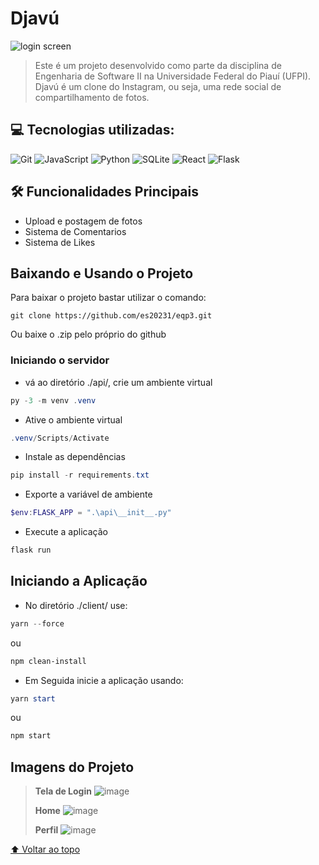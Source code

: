 # Djavú
![login screen](https://github.com/es20231/eqp3/assets/112213498/7a76b2f8-d09b-4318-9005-66a18c94ab16)
> Este é um projeto desenvolvido como parte da disciplina de Engenharia de Software II na Universidade Federal do Piauí (UFPI). Djavú é um clone do Instagram, ou seja, uma rede social de compartilhamento de fotos.
## 💻 Tecnologias utilizadas:
![Git](https://img.shields.io/badge/Git-E34F26?style=for-the-badge&logo=git&logoColor=white)
![JavaScript](https://img.shields.io/badge/JavaScript-F7DF1E?style=for-the-badge&logo=javascript&logoColor=black)
![Python](https://img.shields.io/badge/python-3670A0?style=for-the-badge&logo=python&logoColor=ffdd54)
![SQLite](https://img.shields.io/badge/sqlite-%2307405e.svg?style=for-the-badge&logo=sqlite&logoColor=white)
![React](https://shields.io/badge/react-black?logo=react&style=for-the-badge)
![Flask](https://img.shields.io/badge/flask-%23000.svg?style=for-the-badge&logo=flask&logoColor=white)

## 🛠 Funcionalidades Principais
- Upload e postagem de fotos
- Sistema de Comentarios
- Sistema de Likes

## Baixando e Usando o Projeto
Para baixar o projeto bastar utilizar o comando:
```
git clone https://github.com/es20231/eqp3.git
```
Ou baixe o .zip pelo próprio do github
### Iniciando o servidor
- vá ao diretório ./api/, crie um ambiente virtual
```powershell
py -3 -m venv .venv
```
- Ative o ambiente virtual
```powershell
.venv/Scripts/Activate
```

- Instale as dependências 
```powershell
pip install -r requirements.txt
```

- Exporte a variável de ambiente
```powershell
$env:FLASK_APP = ".\api\__init__.py"
```
- Execute a aplicação
```powershell
flask run
```
## Iniciando a Aplicação
- No diretório ./client/ use:
```powershell
yarn --force
```
ou 

```powershell
npm clean-install 
```
- Em Seguida inicie a aplicação usando:
```powershell
yarn start
```

ou 

```powershell
npm start 
```

## Imagens do Projeto
> **Tela de Login**
![image](https://github.com/es20231/eqp3/assets/112213498/e706ce04-2673-4cdd-9fe8-49dfbff52645)
>
> **Home**
![image](https://github.com/es20231/eqp3/assets/112213498/66a24db2-14f3-4e55-a241-b8b7b98208e2)
>
> **Perfil**
![image](https://github.com/es20231/eqp3/assets/112213498/4033cc46-2ec3-487d-8afb-de6c0026ac37)

[⬆ Voltar ao topo](#Djavú)
